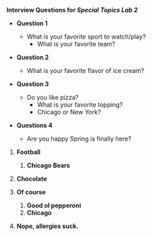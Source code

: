 **Interview Questions for _Special Topics Lab 2_**

* **Question 1**
    * What is your favorite sport to watch/play?
        * What is your favorite team?
        
        
* **Question 2**
    * What is your favorite flavor of ice cream?
    
    
* **Question 3**
    * Do you like pizza?
        *  What is your favorite topping?
        *  Chicago or New York?
        
        
* **Questions 4**
    * Are you happy Spring is finally here?
    

1. __**Football**__
    1. __**Chicago Bears**__
    
1. __**Chocolate**__

1. __**Of course**__

   1. __**Good ol pepperoni**__
   1. __**Chicago**__
   
1. __**Nope, allergies suck.**__
